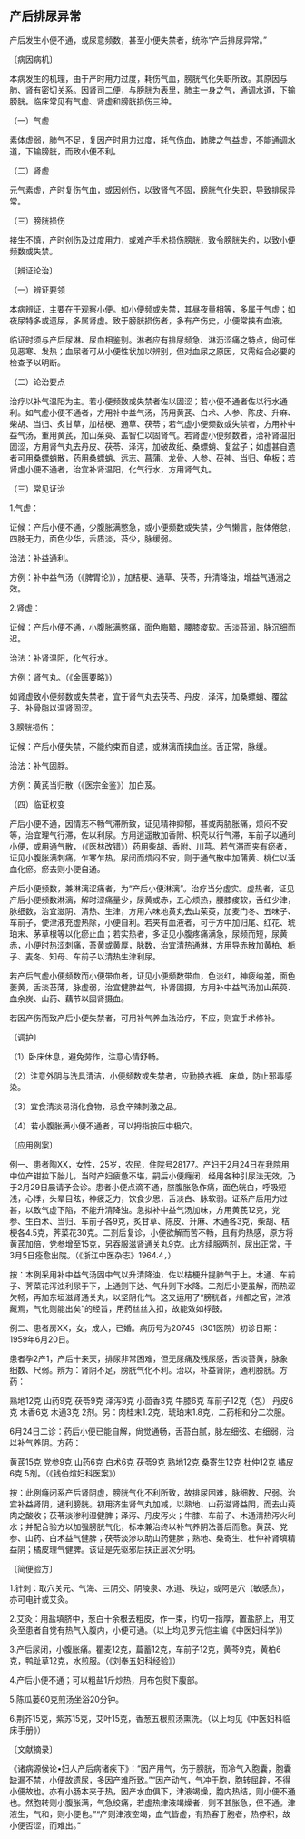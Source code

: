 ## 产后排尿异常

产后发生小便不通，或尿意频数，甚至小便失禁者，统称“产后排尿异常。”

〔病因病机〕

本病发生的机理，由于产时用力过度，耗伤气血，膀胱气化失职所致。其原因与肺、肾有密切关系。因肾司二便，与膀胱为表里，肺主一身之气，通调水道，下输膀胱。临床常见有气虚、肾虚和膀胱损伤三种。

（一）气虚

素体虚弱，肺气不足，复因产时用力过度，耗气伤血，肺脾之气益虚，不能通调水道，下输膀胱，而致小便不利。

（二）肾虚

元气素虚，产时复伤气血，或因创伤，以致肾气不固，膀胱气化失职，导致排尿异常。

（三）膀胱损伤

接生不慎，产时创伤及过度用力，或难产手术损伤膀胱，致令膀胱失约，以致小便频数或失禁。

〔辨证论治〕

（一）辨证要领

本病辨证，主要在于观察小便。如小便频或失禁，其昼夜量相等，多属于气虚；如夜尿特多或遗尿，多属肾虚。致于膀胱损伤者，多有产伤史，小便常挟有血液。

临证时须与产后尿淋、尿血相鉴别。淋者应有排尿频急、淋沥涩痛之特点，尙可伴见恶寒、发热；血尿者可从小便性状加以辨别，但对血尿之原因，又需结合必要的检查予以明断。

（二）论治要点

治疗以补气温阳为主。若小便频数或失禁者佐以固涩；若小便不通者佐以行水通利。如气虚小便不通者，方用补中益气汤，药用黄芪、白术、人参、陈皮、升麻、柴胡、当归、炙甘草，加桔梗、通草、茯苓；若气虚小便频数或失禁者，方用补中益气汤，重用黄芪，加山茱萸、盖智仁以固肾气。若肾虚小便频数者，治补肾温阳固涩，方用肾气丸去丹皮、茯苓、泽泻，加破故纸、桑螵蛸、复盆子；如虚甚自遗者可用桑螵蛸散，药用桑螵蛸、远志、菖蒲、龙骨、人参、茯神、当归、龟板；若肾虚小便不通者，治宜补肾温阳，化气行水，方用肾气丸。

（三）常见证治

1.气虚：

证候：产后小便不通，少腹胀满憋急，或小便频数或失禁，少气懒言，肢体倦怠，四肢无力，面色少华，舌质淡，苔少，脉缓弱。

治法：补益通利。

方例：补中益气汤（《脾胃论》），加桔梗、通草、茯苓，升清降浊，增益气通溺之效。

2.肾虚：

证候：产后小便不通，小腹胀满憋痛，面色晦黯，腰膝痠软。舌淡苔润，脉沉细而迟。

治法：补肾温阳，化气行水。

方例：肾气丸。（《金匮要略》）

如肾虚致小便频数或失禁者，宜于肾气丸去茯苓、丹皮，泽泻，加桑螵蛸、覆盆子、补骨脂以温肾固涩。

3.膀胱损伤：

证候：产后小便失禁，不能约束而自遗，或淋漓而挟血丝。舌正常，脉缓。

治法：补气固脬。

方例：黄芪当归散（《医宗金鉴》）加白芨。

（四）临证权变

产后小便不通，因情志不畅气滞所致，证见精神抑郁，甚或两胁胀痛，烦闷不安等，治宜理气行滞，佐以利尿。方用逍遥散加香附、枳壳以行气滞，车前子以通利小便，或用通气散，（《医林改错》）药用柴胡、香附、川芎。若气滞而夹有瘀者，证见小腹胀满刺痛，乍寒乍热，尿闭而烦闷不安，则于通气散中加蒲黄、桃仁以活血化瘀。瘀去则小便自通。

产后小便频数，兼淋漓涩痛者，为“产后小便淋漓”。治疗当分虚实。虚热者，证见产后小便频数淋漓，解时涩痛量少，尿黄或赤，五心烦热，腰膝痠软，舌红少津，脉细数，治宜滋阴、清热、生津，方用六味地黄丸去山茱萸，加麦门冬、五味子、车前子，使津液充虚热除，小便自利。若夹有血液者，可于方中加归尾、红花、琥珀末、茅草根等以化瘀止血；若实热者，多证见小腹疼痛满急，尿频而短，尿黄赤，小便时热涩刺痛，苔黄或黄厚，脉数，治宜清热通淋，方用导赤散加黄柏、栀子、麦冬、知母、车前子以清热生津利尿。

若产后气虚小便频数而小便带血者，证见小便频数带血，色淡红，神疲纳差，面色萎黄，舌淡苔薄，脉虚弱，治宜健脾益气，补肾固摄，方用补中益气汤加山茱萸、血余炭、山药、藕节以固肾摄血。

若因产伤而致产后小便失禁者，可用补气养血法治疗，不应，则宜手术修补。

〔调护〕

（1）卧床休息，避免劳作，注意心情舒畅。

（2）注意外阴与洗具清洁，小便频数或失禁者，应勤换衣裤、床单，防止邪毒感染。

（3）宜食清淡易消化食物，忌食辛辣刺激之品。

（4）若小腹胀满小便不通者，可以拇指按压中极穴。

〔应用例案〕

例一、患者陶XX，女性，25岁，农民，住院号28177。产妇于2月24日在我院用中位产钳拉下胎儿，当时产妇疲惫不堪，嗣后小便癃闭，经用各种引尿法无效，乃于2月29日晨请予会诊。患者小便点滴不通，脐腹胀急作痛，面色㿠白，呼吸短浅，心悸，头晕目眩，神疲乏力，饮食少思，舌淡白、脉软弱。证系产后用力过甚，以致气虚下陷，不能升清降浊。急拟补中益气汤加味，方用黄芪12克，党参、生白术、当归、车前子各9克，炙甘草、陈皮、升麻、木通各3克，柴胡、桔梗各4.5克，荠菜花30克。二剂后复诊，小便欲解而苦不畅，且有灼热感，原方将黄芪加倍，党参增至15克，另吞服滋肾通关丸9克。此方续服两剂，尿出正常，于3月5日痊愈出院。（《浙江中医杂志》1964.4，）

按：本例采用补中益气汤固中气以升清降浊，佐以桔梗升提肺气于上。木通、车前子、荠菜花泻浊利尿于下，上通则下达、气升则下水降。二剂后小便虽解，而热涩欠畅，再加东垣滋肾通关丸，以坚阴化气。这又运用了“膀胱者，州都之官，津液藏焉，气化则能出矣”的经旨，用药丝丝入扣，故能效如桴鼓。

例二、患者房XX，女，成人，已婚。病历号为20745（301医院）初诊日期：1959年6月20日。

患者孕2产1，产后十来天，排尿非常困难，但无尿痛及残尿感，舌淡苔黄，脉象细数、尺弱。辨为：肾阴不足，膀胱气化不利。治以，补益肾阴，通利膀胱。方药：

熟地12克 山药9克 茯苓9克 泽泻9克 小茴香3克 牛膝6克 车前子12克（包） 丹皮6克 木香6克 木通3克 2剂。另：肉桂末1.2克，琥珀末1.8克，二药相和分二次服。

6月24日二诊：药后小便已能自解，尙觉通畅，舌苔白腻，脉左细弦、右细弱，治以补气养阴。方药：

黄芪15克 党参9克 山药6克 白术6克 茯苓9克 熟地12克 桑寄生12克 杜仲12克 橘皮6克 5剂。（《钱伯煊妇科医案》）

按：此例癃闭系产后肾阴虚，膀胱气化不利所致，故排尿困难，脉细数、尺弱。治宜补益肾阴，通利膀胱。初用济生肾气丸加减，以熟地、山药滋肾益阴，而去山萸肉之酸收；茯苓淡渗利湿健脾；泽泻、丹皮泻火；牛膝、车前子、木通清热泻火利水；并配合验方以加强膀胱气化，标本兼治终以补气养阴法善后而愈。黄芪、党参、山药、白术益气健脾；茯苓淡渗以助山药健脾；熟地、桑寄生、杜仲补肾填精益阴；橘皮理气健脾。该证是先驱邪后扶正层次分明。

〔简便验方〕

1.针刺：取穴关元、气海、三阴交、阴陵泉、水道、秩边，或阿是穴（敏感点），亦可电针或艾灸。

2.艾灸：用盐填脐中，葱白十余根去粗皮，作一束，约切一指厚，置盐脐上，用艾灸至患者自觉有热气入腹内，小便可通。（以上均见罗元恺主编《中医妇科学》）

3.产后尿闭，小腹胀痛。瞿麦12克，萹蓄12克，车前子12克，黄芩9克，黄柏6克，鸭趾草12克，水煎服。（《刘奉五妇科经验》）

4.产后小便不通；可以粗盐1斤炒热，用布包熨下腹部。

5.陈瓜蒌60克煎汤坐浴20分钟。

6.荆芥15克，紫苏15克，艾叶15克，香葱五根煎汤熏洗。（以上均见《中医妇科临床手册》）

〔文献摘录〕

《诸病源候论•妇人产后病诸疾下》：“因产用气，伤于膀胱，而冷气入胞囊，胞囊缺漏不禁，小便故遗尿，多因产难所致。”“因产动气，气冲于胞，胞转屈辟，不得小便故也。亦有小肠本夹于热，因产水血俱下，津液竭燥，胞内热结，则小便不通也。然胞转则小腹胀满，气急绞痛，若虚热津液竭燥者，则不甚胀急，但不通。津液生，气和，则小便也。”“产则津液空竭，血气皆虚，有热客于胞者，热停积，故小便否涩，而难出。”
